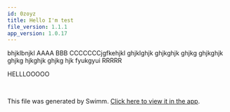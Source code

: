 ```yaml
---
id: 0zoyz
title: Hello I'm test
file_version: 1.1.1
app_version: 1.0.17
---
```


bhjklbnjkl AAAA BBB CCCCCCCjgfkehjkl ghjklghjk ghjkghjk ghjkg ghjkghjk ghjkg hjkghjk ghjkg hjk fyukgyui RRRRR

HELLLOOOOO

<br/>

This file was generated by Swimm. [Click here to view it in the app](http://localhost:5001/repos/ls4DA2fLasmQuEbT4ipw/docs/0zoyz).
